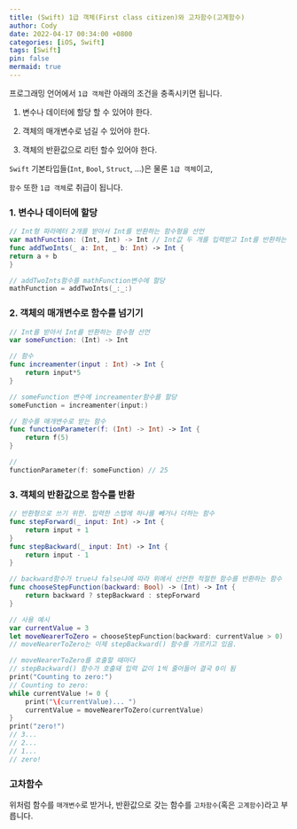 ```yaml
---
title: (Swift) 1급 객체(First class citizen)와 고차함수(고계함수)
author: Cody
date: 2022-04-17 00:34:00 +0800
categories: [iOS, Swift]
tags: [Swift]
pin: false
mermaid: true
---
```


프로그래밍 언어에서 ``1급 객체``란 아래의 조건을 충족시키면 됩니다.

1. 변수나 데이터에 할당 할 수 있어야 한다.

2. 객체의 매개변수로 넘길 수 있어야 한다.

3. 객체의 반환값으로 리턴 할수 있어야 한다.

`Swift` 기본타입들(`Int`, `Bool`, `Struct`, ...)은 물론 `1급 객체`이고,

`함수` 또한 `1급 객체`로 취급이 됩니다.

### 1. 변수나 데이터에 할당

```swift
// Int형 파라메터 2개를 받아서 Int를 반환하는 함수형을 선언
var mathFunction: (Int, Int) -> Int // Int값 두 개를 입력받고 Int를 반환하는 함수
func addTwoInts(_ a: Int, _ b: Int) -> Int {
return a + b
}

// addTwoInts함수를 mathFunction변수에 할당
mathFunction = addTwoInts(_:_:)
```

### 2. 객체의 매개변수로 함수를 넘기기

```swift
// Int를 받아서 Int를 반환하는 함수형 선언
var someFunction: (Int) -> Int

// 함수
func increamenter(input : Int) -> Int {
    return input*5
}

// someFunction 변수에 increamenter함수를 할당
someFunction = increamenter(input:)

// 함수를 매개변수로 받는 함수
func functionParameter(f: (Int) -> Int) -> Int {
    return f(5)
}

//
functionParameter(f: someFunction) // 25
```

### 3. 객체의 반환값으로 함수를 반환

```swift
// 반환형으로 쓰기 위한. 입력한 스텝에 하나를 빼거나 더하는 함수
func stepForward(_ input: Int) -> Int {
    return input + 1
}
func stepBackward(_ input: Int) -> Int {
    return input - 1
}

// backward함수가 true냐 false냐에 따라 위에서 선언한 적절한 함수를 반환하는 함수
func chooseStepFunction(backward: Bool) -> (Int) -> Int {
    return backward ? stepBackward : stepForward
}

// 사용 예시
var currentValue = 3
let moveNearerToZero = chooseStepFunction(backward: currentValue > 0)
// moveNearerToZero는 이제 stepBackward() 함수를 가르키고 있음.

// moveNearerToZero를 호출할 때마다 
// stepBackward() 함수가 호출돼 입력 값이 1씩 줄어들어 결국 0이 됨
print("Counting to zero:")
// Counting to zero:
while currentValue != 0 {
    print("\(currentValue)... ")
    currentValue = moveNearerToZero(currentValue)
}
print("zero!")
// 3...
// 2...
// 1...
// zero!
```

### 고차함수

위처럼 함수를 `매개변수`로 받거나, 반환값으로 갖는 함수를 ``고차함수``(혹은 `고계함수`)라고 부릅니다.